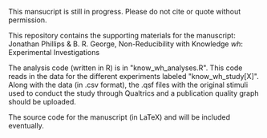 This mansucript is still in progress. Please do not cite or quote without permission.

This repository contains the supporting materials for the manuscript: Jonathan Phillips & B. R. George, Non-Reducibility with Knowledge *wh*: Experimental Investigations

The analysis code (written in R) is in "know_wh_analyses.R". This code reads in the data for the different experiments labeled "know_wh_study[X]". Along with the data (in .csv format), the .qsf files with the original stimuli used to conduct the study through Qualtrics and a publication quality graph should be uploaded.

The source code for the manuscript (in LaTeX) and will be included eventually.
